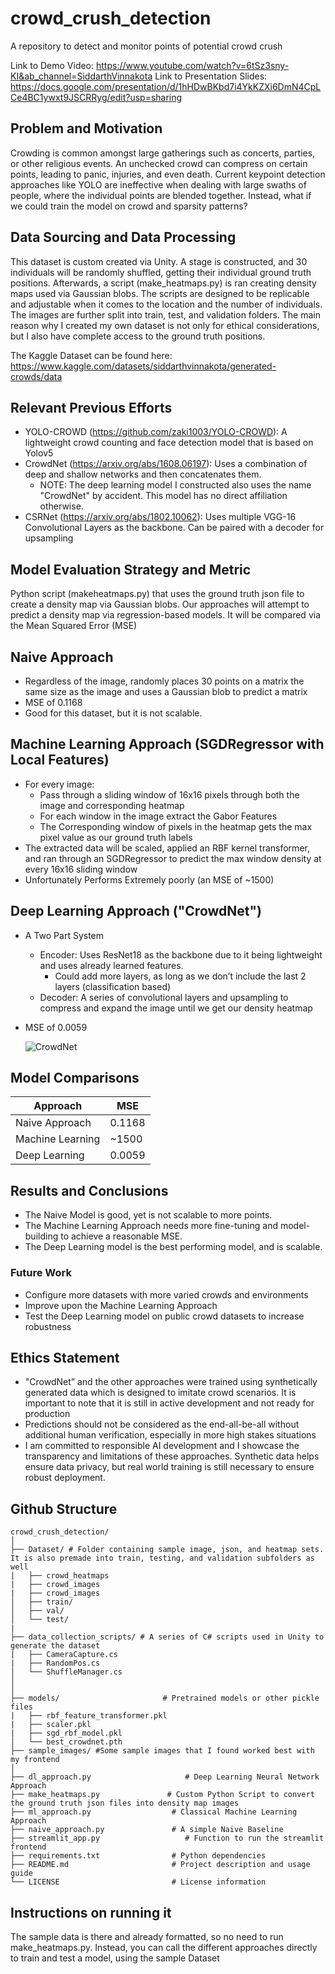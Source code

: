 # crowd_crush_detection
A repository to detect and monitor points of potential crowd crush

Link to Demo Video: https://www.youtube.com/watch?v=6tSz3sny-KI&ab_channel=SiddarthVinnakota
Link to Presentation Slides: https://docs.google.com/presentation/d/1hHDwBKbd7i4YkKZXi6DmN4CpLCe4BC1ywxt9JSCRRyg/edit?usp=sharing

## Problem and Motivation
Crowding is common amongst large gatherings such as concerts, parties, or other religious events. An unchecked crowd can compress on certain points, leading to panic, injuries, and even death. Current keypoint detection approaches like YOLO are ineffective when dealing with large swaths of people, where the individual points are blended together. Instead, what if we could train the model on crowd and sparsity patterns?

## Data Sourcing and Data Processing
This dataset is custom created via Unity. A stage is constructed, and 30 individuals will be randomly shuffled, getting their individual ground truth positions. Afterwards, a script (make_heatmaps.py) is ran creating density maps used via Gaussian blobs.
The scripts are designed to be replicable and adjustable when it comes to the location and the number of individuals. The images are further split into train, test, and validation folders. The main reason why I created my own dataset is not only for ethical considerations, but I also have complete access to the ground truth positions. 

The Kaggle Dataset can be found here: https://www.kaggle.com/datasets/siddarthvinnakota/generated-crowds/data 

## Relevant Previous Efforts
- YOLO-CROWD (https://github.com/zaki1003/YOLO-CROWD): A lightweight crowd counting and face detection model that is based on Yolov5
- CrowdNet (https://arxiv.org/abs/1608.06197): Uses a combination of deep and shallow networks and then concatenates them.
  - NOTE: The deep learning model I constructed also uses the name "CrowdNet" by accident. This model has no direct affiliation otherwise.
- CSRNet (https://arxiv.org/abs/1802.10062): Uses multiple VGG-16 Convolutional Layers as the backbone. Can be paired with a decoder for upsampling

## Model Evaluation Strategy and Metric
Python script (makeheatmaps.py) that uses the ground truth json file to create a density map via Gaussian blobs. Our approaches will attempt to predict a density map via regression-based models. It will be compared via the Mean Squared Error (MSE)

## Naive Approach
- Regardless of the image, randomly places 30 points on a matrix the same size as the image and uses a Gaussian blob to predict a matrix
- MSE of 0.1168
- Good for this dataset, but it is not scalable.

## Machine Learning Approach (SGDRegressor with Local Features)
- For every image:
  - Pass through a sliding window of 16x16 pixels through both the image and corresponding heatmap
  - For each window in the image extract the Gabor Features
  - The Corresponding window of pixels in the heatmap gets the max pixel value as our ground truth labels
- The extracted data will be scaled, applied an RBF kernel transformer, and ran through an SGDRegressor to predict the max window density at every 16x16 sliding window
- Unfortunately Performs Extremely poorly (an MSE of ~1500)

## Deep Learning Approach ("CrowdNet")
- A Two Part System
  - Encoder: Uses ResNet18 as the backbone due to it being lightweight and uses already learned features.
    - Could add more layers, as long as we don’t include the last 2 layers (classification based)
  - Decoder: A series of convolutional layers and upsampling to compress and expand the image until we get our density heatmap
- MSE of 0.0059

  ![CrowdNet](https://github.com/user-attachments/assets/35ae112e-b566-405b-ad70-99f88017ba0e)

## Model Comparisons

| Approach              | MSE   |
|-----------------------|-------|
| Naive Approach        | 0.1168  |
| Machine Learning| ~1500   |
| Deep Learning         | 0.0059   |

## Results and Conclusions
- The Naive Model is good, yet is not scalable to more points.
- The Machine Learning Approach needs more fine-tuning and model-building to achieve a reasonable MSE.
- The Deep Learning model is the best performing model, and is scalable.

### Future Work
- Configure more datasets with more varied crowds and environments
- Improve upon the Machine Learning Approach
- Test the Deep Learning model on public crowd datasets to increase robustness

## Ethics Statement
- "CrowdNet” and the other approaches were trained using synthetically generated data which is designed to imitate crowd scenarios. It is important to note that it is still in active development and not ready for production
- Predictions should not be considered as the end-all-be-all without additional human verification, especially in more high stakes situations
- I am committed to responsible AI development and I showcase the transparency and limitations of these approaches. Synthetic data helps ensure data privacy, but real world training is still necessary to ensure robust deployment.

## Github Structure

```
crowd_crush_detection/
│
├── Dataset/ # Folder containing sample image, json, and heatmap sets. It is also premade into train, testing, and validation subfolders as well
|   ├── crowd_heatmaps
|   ├── crowd_images
|   ├── crowd_images
│   ├── train/
│   ├── val/
│   └── test/
|
├── data_collection_scripts/ # A series of C# scripts used in Unity to generate the dataset
|   ├── CameraCapture.cs
|   ├── RandomPos.cs
│   └── ShuffleManager.cs
│
│
├── models/                       # Pretrained models or other pickle files
|   ├── rbf_feature_transformer.pkl
|   ├── scaler.pkl
|   ├── sgd_rbf_model.pkl
│   └── best_crowdnet.pth
├── sample_images/ #Some sample images that I found worked best with my frontend
│
├── dl_approach.py                     # Deep Learning Neural Network Approach
├── make_heatmaps.py               # Custom Python Script to convert the ground truth json files into density map images
├── ml_approach.py                  # Classical Machine Learning Approach
├── naive_approach.py               # A simple Naive Baseline
├── streamlit_app.py                   # Function to run the streamlit frontend
├── requirements.txt                # Python dependencies
├── README.md                       # Project description and usage guide
└── LICENSE                         # License information
```

## Instructions on running it

The sample data is there and already formatted, so no need to run make_heatmaps.py. Instead, you can call the different approaches directly to train and test a model, using the sample Dataset


